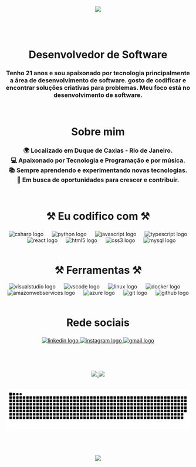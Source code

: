 
<h1 align="center">
<img src="https://readme-typing-svg.herokuapp.com/?font=Righteous&size=35&center=true&vCenter=true&width=500&height=70&duration=4000&lines=olá!+👋;+me+chamo+Raone+Souza!;" />
</h1>
<br><br>


<h1 align="center">Desenvolvedor de Software</h1>

###
<h3 align="center">Tenho 21 anos e sou apaixonado por tecnologia principalmente a área de desenvolvimento de software. gosto de codificar e encontrar soluções criativas para problemas. Meu foco está no desenvolvimento de software.</h3>
<br>

###
<h1 align="center">Sobre mim</h1>

###
<h3 align="center">🌍 Localizado em Duque de Caxias - Rio de Janeiro.<br>💻 Apaixonado por Tecnologia e Programação e por música.<br>📚 Sempre aprendendo e experimentando novas tecnologias.<br>🚀 Em busca de oportunidades para crescer e contribuir.</h3>
<br>

###
<h1 align="center">⚒️ Eu codifico com ⚒️</h1>

###
<div align="center">
  <img src="https://skillicons.dev/icons?i=cs" height="40" alt="csharp logo"  />
  <img width="15" />
  <img src="https://skillicons.dev/icons?i=py" height="40" alt="python logo"  />
  <img width="15" />
  <img src="https://skillicons.dev/icons?i=js" height="40" alt="javascript logo"  />
  <img width="15" />
  <img src="https://skillicons.dev/icons?i=ts" height="40" alt="typescript logo"  />
  <img width="15" />
  <img src="https://skillicons.dev/icons?i=react" height="40" alt="react logo"  />
  <img width="15" />
  <img src="https://skillicons.dev/icons?i=html" height="40" alt="html5 logo"  />
  <img width="15" />
  <img src="https://skillicons.dev/icons?i=css" height="40" alt="css3 logo"  />
  <img width="15" />
  <img src="https://skillicons.dev/icons?i=mysql" height="40" alt="mysql logo"  />
</div>
<br>

###

<h1 align="center">⚒️ Ferramentas ⚒️</h1>


<div align="center">
  <img src="https://skillicons.dev/icons?i=visualstudio" height="40" alt="visualstudio logo"  />
  <img width="15" />
  <img src="https://skillicons.dev/icons?i=vscode" height="40" alt="vscode logo"  />
  <img width="15" />
  <img src="https://skillicons.dev/icons?i=linux" height="40" alt="linux logo"  />
  <img width="15" />
  <img src="https://skillicons.dev/icons?i=docker" height="40" alt="docker logo"  />
  <img width="15" />
  <img src="https://skillicons.dev/icons?i=aws" height="40" alt="amazonwebservices logo"  />
  <img width="15" />
  <img src="https://skillicons.dev/icons?i=azure" height="40" alt="azure logo"  />
  <img width="15" />
  <img src="https://skillicons.dev/icons?i=git" height="40" alt="git logo"  />
  <img width="15" />
  <img src="https://skillicons.dev/icons?i=github" height="40" alt="github logo"  />
</div>
<br>

###
<h1 align="center"> Rede sociais </h1>

###

<div align="center">
  <a href="https://www.linkedin.com/in/raonesouza/" target="_blank">
    <img src="https://raw.githubusercontent.com/maurodesouza/profile-readme-generator/master/src/assets/icons/social/linkedin/default.svg" width="55" height="40" alt="linkedin logo"  />
  </a>
  <a href="https://www.instagram.com/raone.souzx/profilecard/?igsh=MWpiZWVrazg5YTFwOA%3D%3D" target="_blank">
    <img src="https://raw.githubusercontent.com/maurodesouza/profile-readme-generator/master/src/assets/icons/social/instagram/default.svg" width="55" height="40" alt="instagram logo"  />
  </a>
  <a href="https://mail.google.com/mail/u/0/?fs=1&to=raone199807@gmail.com&tf=cm" target="_blank">
    <img src="https://raw.githubusercontent.com/maurodesouza/profile-readme-generator/master/src/assets/icons/social/gmail/default.svg" width="55" height="40" alt="gmail logo"  />
  </a>
</div>
<br><br>


###
<br>
<div align="center">
  <a href="https://github.com/Raone-souza">
  <img height="160em" src="https://github-readme-stats.vercel.app/api?username=Raone-souza&show_icons=true&theme=tokyonight&include_all_commits=true&count_private=true"></img>
  <img height="160em" src="https://github-readme-stats.vercel.app/api/top-langs/?username=Raone-souza&layout=compact&langs_count=7&theme=tokyonight"></img>
  </a>
<br>
</div>
<br>


   ![snake gif ](https://github.com/Raone-souza/Raone-souza/blob/output/github-snake-dark.svg)
<br><br>

###

<h1 align="center">
<img src="https://readme-typing-svg.herokuapp.com/?font=Righteous&size=35&center=true&vCenter=true&width=500&height=70&duration=4000&lines=obrigado+pela+atenção!;" />
</h1>
